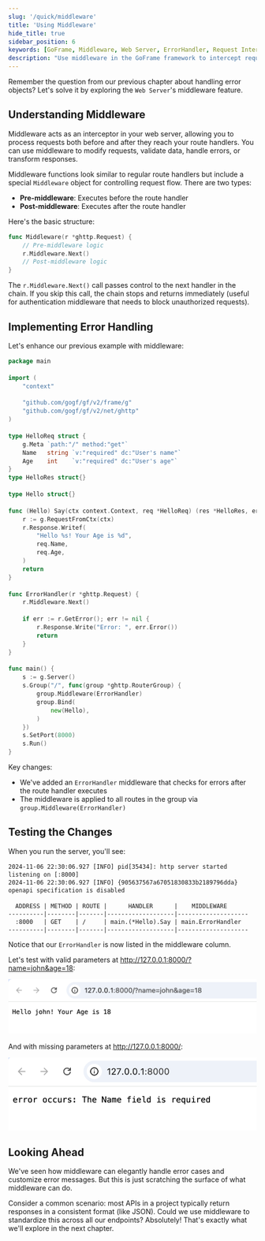 ```yaml
---
slug: '/quick/middleware'
title: 'Using Middleware'
hide_title: true
sidebar_position: 6
keywords: [GoFrame, Middleware, Web Server, ErrorHandler, Request Interception, Pre-middleware, Post-middleware, Custom Error Handling, GoFrame Framework, Request Flow Control]
description: "Use middleware in the GoFrame framework to intercept requests and return results, and implement custom processing logic through pre and post middleware. The example code demonstrates how to define an error handling middleware and bind it to a route. Middleware makes request error handling and output format unification flexible and powerful."
---
```


Remember the question from our previous chapter about handling error objects? Let's solve it by exploring the `Web Server`'s middleware feature.

## Understanding Middleware

Middleware acts as an interceptor in your web server, allowing you to process requests both before and after they reach your route handlers. You can use middleware to modify requests, validate data, handle errors, or transform responses.

Middleware functions look similar to regular route handlers but include a special `Middleware` object for controlling request flow. There are two types:
- **Pre-middleware**: Executes before the route handler
- **Post-middleware**: Executes after the route handler

Here's the basic structure:
```go
func Middleware(r *ghttp.Request) {
    // Pre-middleware logic
    r.Middleware.Next()
    // Post-middleware logic
}
```

The `r.Middleware.Next()` call passes control to the next handler in the chain. If you skip this call, the chain stops and returns immediately (useful for authentication middleware that needs to block unauthorized requests).

## Implementing Error Handling

Let's enhance our previous example with middleware:

```go title="main.go"
package main

import (
    "context"

    "github.com/gogf/gf/v2/frame/g"
    "github.com/gogf/gf/v2/net/ghttp"
)

type HelloReq struct {
    g.Meta `path:"/" method:"get"`
    Name   string `v:"required" dc:"User's name"`
    Age    int    `v:"required" dc:"User's age"`
}
type HelloRes struct{}

type Hello struct{}

func (Hello) Say(ctx context.Context, req *HelloReq) (res *HelloRes, err error) {
    r := g.RequestFromCtx(ctx)
    r.Response.Writef(
        "Hello %s! Your Age is %d",
        req.Name,
        req.Age,
    )
    return
}

func ErrorHandler(r *ghttp.Request) {
    r.Middleware.Next()
    
    if err := r.GetError(); err != nil {
        r.Response.Write("Error: ", err.Error())
        return
    }
}

func main() {
    s := g.Server()
    s.Group("/", func(group *ghttp.RouterGroup) {
        group.Middleware(ErrorHandler)
        group.Bind(
            new(Hello),
        )
    })
    s.SetPort(8000)
    s.Run()
}
```

Key changes:
- We've added an `ErrorHandler` middleware that checks for errors after the route handler executes
- The middleware is applied to all routes in the group via `group.Middleware(ErrorHandler)`

## Testing the Changes

When you run the server, you'll see:

```text
2024-11-06 22:30:06.927 [INFO] pid[35434]: http server started listening on [:8000]
2024-11-06 22:30:06.927 [INFO] {905637567a67051830833b2189796dda} openapi specification is disabled

  ADDRESS | METHOD | ROUTE |      HANDLER      |    MIDDLEWARE      
----------|--------|-------|-------------------|--------------------
  :8000   | GET    | /     | main.(*Hello).Say | main.ErrorHandler  
----------|--------|-------|-------------------|--------------------
```

Notice that our `ErrorHandler` is now listed in the middleware column.

Let's test with valid parameters at http://127.0.0.1:8000/?name=john&age=18:

![img.png](img.png)

And with missing parameters at http://127.0.0.1:8000/:

![img_4.png](img_4.png)

## Looking Ahead

We've seen how middleware can elegantly handle error cases and customize error messages. But this is just scratching the surface of what middleware can do.

Consider a common scenario: most APIs in a project typically return responses in a consistent format (like JSON). Could we use middleware to standardize this across all our endpoints? Absolutely! That's exactly what we'll explore in the next chapter.
